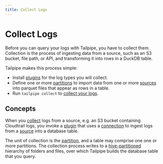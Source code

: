 ```yaml
---
title: Collect Logs
---
```


# Collect Logs

Before you can query your logs with Tailpipe, you have to collect them.  Collection is the process of ingesting data from a source, such as an S3 bucket, file path, or API, and transforming it into rows in a DuckDB table.

Tailpipe makes this process simple:
- Install [plugins](/docs/collect/plugins) for the log types you will collect.
- Define one or more [partitions](/docs/collect/define-partitions) to import data from one or more [sources](/docs/collect/define-partitions#sources) into parquet files that appear as rows in a table.
- Run `tailpipe collect` to [collect your logs](/docs/collect/collect).

## Concepts

When you [collect](/docs/collect/collect) logs from a source, e.g. an S3 bucket containing Cloudtrail logs, you invoke a [plugin](/docs/collect/plugins) that uses a [connection](/docs/manage/connection) to ingest logs from a [source](/docs/collect/define-partitions#sources) into a database table.

The unit of collection is the [partition](/docs/collect/define-partitions), and a table may comprise one one or more partitions. The collection process writes to a [hive-partitioned](/docs/collect/configure#hive-partitioning) hierarchy of folders and files, over which Tailpipe builds the database table that you query.
